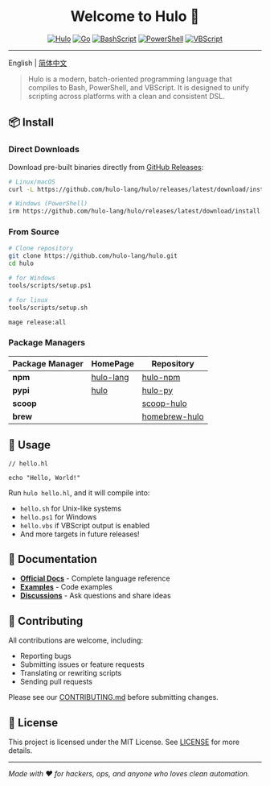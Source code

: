 <h1 align="center">Welcome to Hulo 👋</h1>
<center>

[![Hulo](https://img.shields.io/badge/Hulo-%238866E9.svg?logoColor=white&style=for-the-badge)](https://github.com/hulo-lang/hulo) [![Go](https://img.shields.io/badge/Go-1.24.4-%2300ADD8.svg?logo=go&logoColor=white&style=for-the-badge)](https://golang.org/) [![BashScript](https://img.shields.io/badge/Bash%20Script-%23121011.svg?logo=gnu-bash&logoColor=white&style=for-the-badge)](https://www.gnu.org/software/bash/) [![PowerShell](https://img.shields.io/badge/PowerShell-%235391FE.svg?logo=powershell&logoColor=white&style=for-the-badge)](https://learn.microsoft.com/en-us/powershell/) [![VBScript](https://img.shields.io/badge/VBScript-%234A4A4A.svg?logo=windows&logoColor=white&style=for-the-badge)](https://documentation.help/MS-Office-VBScript/VBSTOC.htm)

</center>

---

English | [简体中文](README.zh-CN.md)

> Hulo is a modern, batch-oriented programming language that compiles to Bash, PowerShell, and VBScript. It is designed to unify scripting across platforms with a clean and consistent DSL.

## 📦 Install

### **Direct Downloads**

Download pre-built binaries directly from [GitHub Releases](https://github.com/hulo-lang/hulo/releases):

```sh
# Linux/macOS
curl -L https://github.com/hulo-lang/hulo/releases/latest/download/install.sh | bash

# Windows (PowerShell)
irm https://github.com/hulo-lang/hulo/releases/latest/download/install.ps1 | iex
```

### **From Source**
```sh
# Clone repository
git clone https://github.com/hulo-lang/hulo.git
cd hulo

# for Windows
tools/scripts/setup.ps1

# for linux
tools/scripts/setup.sh

mage release:all
```

### **Package Managers**

| Package Manager | HomePage | Repository |
|----------------|------------|--------|
| **npm** | [hulo-lang](https://www.npmjs.com/package/hulo-lang) | [hulo-npm](https://github.com/hulo-lang/hulo-npm) |
| **pypi** | [hulo](https://pypi.org/project/hulo) | [hulo-py](https://github.com/hulo-lang/hulo-py) |
| **scoop** |  | [scoop-hulo](https://github.com/hulo-lang/scoop-hulo) |
| **brew** |  | [homebrew-hulo](https://github.com/hulo-lang/homebrew-hulo) |


## 🚀 Usage

```hulo
// hello.hl

echo "Hello, World!"
```

Run `hulo hello.hl`, and it will compile into:
* `hello.sh` for Unix-like systems
* `hello.ps1` for Windows
* `hello.vbs` if VBScript output is enabled
* And more targets in future releases!

## 📖 Documentation

- **[Official Docs](https://hulo-lang.github.io/docs)** - Complete language reference
- **[Examples](./examples/)** - Code examples
- **[Discussions](https://github.com/hulo-lang/hulo/discussions)** - Ask questions and share ideas

## 🤝 Contributing

All contributions are welcome, including:

- Reporting bugs
- Submitting issues or feature requests
- Translating or rewriting scripts
- Sending pull requests

Please see our [CONTRIBUTING.md](CONTRIBUTING.md) before submitting changes.

## 📝 License

This project is licensed under the MIT License. See [LICENSE](LICENSE) for more details.

---

_Made with ❤️ for hackers, ops, and anyone who loves clean automation._
